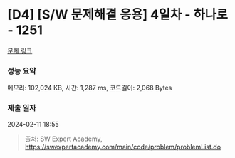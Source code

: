 # [D4] [S/W 문제해결 응용] 4일차 - 하나로 - 1251 

[문제 링크](https://swexpertacademy.com/main/code/problem/problemDetail.do?contestProbId=AV15StKqAQkCFAYD) 

### 성능 요약

메모리: 102,024 KB, 시간: 1,287 ms, 코드길이: 2,068 Bytes

### 제출 일자

2024-02-11 18:55



> 출처: SW Expert Academy, https://swexpertacademy.com/main/code/problem/problemList.do